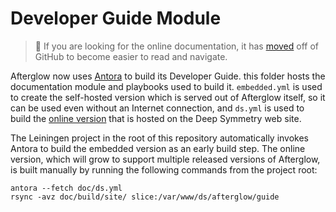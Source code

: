 # Developer Guide Module

> :mag_right: If you are looking for the online documentation, it has
> [moved](https://deepsymmetry.org/afterglow/guide/) off of
> GitHub to become easier to read and navigate.

Afterglow now uses [Antora](https://antora.org) to build its Developer
Guide. this folder hosts the documentation module and playbooks used
to build it. `embedded.yml` is used to create the self-hosted version
which is served out of Afterglow itself, so it can be used even
without an Internet connection, and `ds.yml` is used to build the
[online version](https://deepsymmetry.org/afterglow/guide/)
that is hosted on the Deep Symmetry web site.

The Leiningen project in the root of this repository automatically
invokes Antora to build the embedded version as an early build step.
The online version, which will grow to support multiple released
versions of Afterglow, is built manually by running the
following commands from the project root:

    antora --fetch doc/ds.yml
    rsync -avz doc/build/site/ slice:/var/www/ds/afterglow/guide
